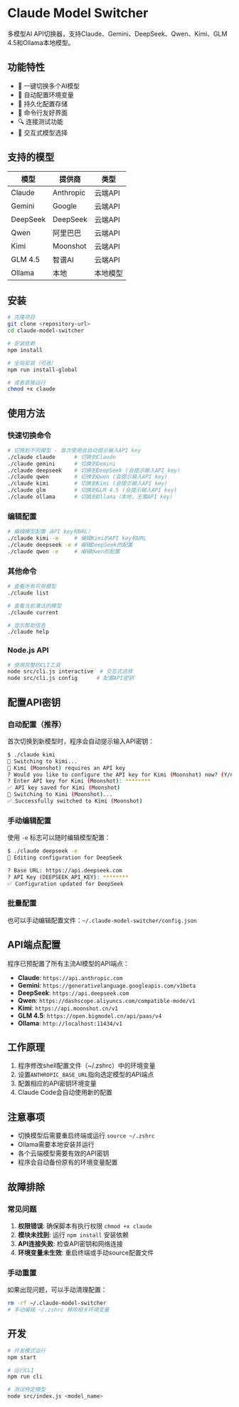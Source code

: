 # Claude Model Switcher

多模型AI API切换器，支持Claude、Gemini、DeepSeek、Qwen、Kimi、GLM 4.5和Ollama本地模型。

## 功能特性

- 🚀 一键切换多个AI模型
- 🔧 自动配置环境变量
- 💾 持久化配置存储
- 🎯 命令行友好界面
- 🔍 连接测试功能
- 📱 交互式模型选择

## 支持的模型

| 模型 | 提供商 | 类型 |
|------|-------|------|
| Claude | Anthropic | 云端API |
| Gemini | Google | 云端API |
| DeepSeek | DeepSeek | 云端API |
| Qwen | 阿里巴巴 | 云端API |
| Kimi | Moonshot | 云端API |
| GLM 4.5 | 智谱AI | 云端API |
| Ollama | 本地 | 本地模型 |

## 安装

```bash
# 克隆项目
git clone <repository-url>
cd claude-model-switcher

# 安装依赖
npm install

# 全局安装（可选）
npm run install-global

# 或者直接运行
chmod +x claude
```

## 使用方法

### 快速切换命令

```bash
# 切换到不同模型 - 首次使用会自动提示输入API key
./claude claude      # 切换到Claude
./claude gemini      # 切换到Gemini
./claude deepseek    # 切换到DeepSeek (会提示输入API key)
./claude qwen        # 切换到Qwen (会提示输入API key)
./claude kimi        # 切换到Kimi (会提示输入API key)
./claude glm         # 切换到GLM 4.5 (会提示输入API key)
./claude ollama      # 切换到Ollama（本地，无需API key）
```

### 编辑配置

```bash
# 编辑模型配置（API key和URL）
./claude kimi -e     # 编辑Kimi的API key和URL
./claude deepseek -e # 编辑DeepSeek的配置
./claude qwen -e     # 编辑Qwen的配置
```

### 其他命令

```bash
# 查看所有可用模型
./claude list

# 查看当前激活的模型
./claude current

# 显示帮助信息
./claude help
```

### Node.js API

```bash
# 使用完整的CLI工具
node src/cli.js interactive  # 交互式选择
node src/cli.js config      # 配置API密钥
```

## 配置API密钥

### 自动配置（推荐）

首次切换到新模型时，程序会自动提示输入API密钥：

```bash
$ ./claude kimi
🔄 Switching to kimi...
🔑 Kimi (Moonshot) requires an API key
? Would you like to configure the API key for Kimi (Moonshot) now? (Y/n) y
? Enter API key for Kimi (Moonshot): ********
✅ API key saved for Kimi (Moonshot)
🔄 Switching to Kimi (Moonshot)...
✅ Successfully switched to Kimi (Moonshot)
```

### 手动编辑配置

使用 `-e` 标志可以随时编辑模型配置：

```bash
$ ./claude deepseek -e
🔧 Editing configuration for DeepSeek

? Base URL: https://api.deepseek.com
? API Key (DEEPSEEK_API_KEY): ********
✅ Configuration updated for DeepSeek
```

### 批量配置

也可以手动编辑配置文件：`~/.claude-model-switcher/config.json`

## API端点配置

程序已预配置了所有主流AI模型的API端点：

- **Claude**: `https://api.anthropic.com`
- **Gemini**: `https://generativelanguage.googleapis.com/v1beta`
- **DeepSeek**: `https://api.deepseek.com`
- **Qwen**: `https://dashscope.aliyuncs.com/compatible-mode/v1`
- **Kimi**: `https://api.moonshot.cn/v1`
- **GLM 4.5**: `https://open.bigmodel.cn/api/paas/v4`
- **Ollama**: `http://localhost:11434/v1`

## 工作原理

1. 程序修改shell配置文件（~/.zshrc）中的环境变量
2. 设置`ANTHROPIC_BASE_URL`指向选定模型的API端点
3. 配置相应的API密钥环境变量
4. Claude Code会自动使用新的配置

## 注意事项

- 切换模型后需要重启终端或运行 `source ~/.zshrc`
- Ollama需要本地安装并运行
- 各个云端模型需要有效的API密钥
- 程序会自动备份原有的环境变量配置

## 故障排除

### 常见问题

1. **权限错误**: 确保脚本有执行权限 `chmod +x claude`
2. **模块未找到**: 运行 `npm install` 安装依赖
3. **API连接失败**: 检查API密钥和网络连接
4. **环境变量未生效**: 重启终端或手动source配置文件

### 手动重置

如果出现问题，可以手动清理配置：

```bash
rm -rf ~/.claude-model-switcher
# 手动编辑 ~/.zshrc 移除相关环境变量
```

## 开发

```bash
# 开发模式运行
npm start

# 运行CLI
npm run cli

# 测试特定模型
node src/index.js <model_name>
```